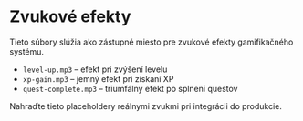 # Zvukové efekty

Tieto súbory slúžia ako zástupné miesto pre zvukové efekty gamifikačného systému.

- `level-up.mp3` – efekt pri zvýšení levelu
- `xp-gain.mp3` – jemný efekt pri získaní XP
- `quest-complete.mp3` – triumfálny efekt po splnení questov

Nahraďte tieto placeholdery reálnymi zvukmi pri integrácii do produkcie.
